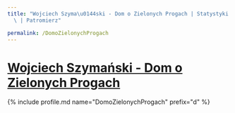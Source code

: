 ```yaml
---
title: "Wojciech Szyma\u0144ski - Dom o Zielonych Progach | Statystyki patronite.pl\
  \ | Patromierz"

permalink: /DomoZielonychProgach
---
```


# [Wojciech Szymański - Dom o Zielonych Progach](https://patronite.pl/DomoZielonychProgach)

{% include profile.md name="DomoZielonychProgach" prefix="d" %}
